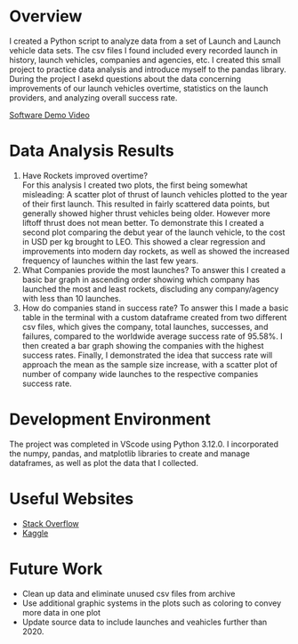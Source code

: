 # Overview

I created a Python script to analyze data from a set of Launch and Launch vehicle data sets. The csv files I found included every recorded launch in history, launch vehicles, companies and agencies, etc. I created this small project to practice data analysis and introduce myself to the pandas library. During the project I asekd questions about the data concerning improvements of our launch vehicles overtime, statistics on the launch providers, and analyzing overall success rate.

[Software Demo Video](http://youtube.link.goes.here)

# Data Analysis Results
1. Have Rockets improved overtime?   
    For this analysis I created two plots, the first being somewhat misleading: A scatter plot of thrust of launch vehicles plotted to the year of their first launch. This resulted in fairly scattered data points, but generally showed higher thrust vehicles being older. However more liftoff thrust does not mean better. To demonstrate this I created a second plot comparing the debut year of the launch vehicle, to the cost in USD per kg brought to LEO. This showed a clear regression and improvements into modern day rockets, as well as showed the increased frequency of launches within the last few years.
2. What Companies provide the most launches?
    To answer this I created a basic bar graph in ascending order showing which company has launched the most and least rockets, discluding any company/agency with less than 10 launches.
3. How do companies stand in success rate?
    To answer this I made a basic table in the terminal with a custom dataframe created from two different csv files, which gives the company, total launches, successes, and failures, compared to the worldwide average success rate of 95.58%. I then created a bar graph showing the companies with the highest success rates. Finally, I demonstrated the idea that success rate will approach the mean as the sample size increase, with a scatter plot of number of company wide launches to the respective companies success rate. 
# Development Environment

The project was completed in VScode using Python 3.12.0. I incorporated the numpy, pandas, and matplotlib libraries to create and manage dataframes, as well as plot the data that I collected.

# Useful Websites

* [Stack Overflow](https://stackoverflow.com/)
* [Kaggle](https://www.kaggle.com/)

# Future Work

* Clean up data and eliminate unused csv files from archive
* Use additional graphic systems in the plots such as coloring to convey more data in one plot
* Update source data to include launches and veahicles further than 2020.